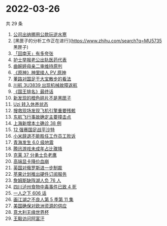 # 2022-03-26

共 29 条

<!-- BEGIN -->
<!-- 最后更新时间 Sat Mar 26 2022 14:16:58 GMT+0800 (China Standard Time) -->

1. [公司出纳挪用公款玩逆水寒](https://www.zhihu.com/search?q=逆水寒)
1. [黑匣子的分析工作正在进行](https://www.zhihu.com/search?q=MU5735 黑匣子)
1. [「回南天」有多夸张](https://www.zhihu.com/search?q=回南天)
1. [护士举报老公出轨医药代表](https://www.zhihu.com/search?q=护士举报老公出轨)
1. [曲婉婷母亲二审维持原判](https://www.zhihu.com/search?q=曲婉婷)
1. [《原神》神里绫人 PV 原神](https://www.zhihu.com/search?q=原神)
1. [董路对国足于大宝散步的看法](https://www.zhihu.com/search?q=董路)
1. [川航 3U3839 出现机械故障返航](https://www.zhihu.com/search?q=四川航空)
1. [《国王排名》最终话](https://www.zhihu.com/search?q=国王排名)
1. [新发现的橙色碎片不是黑匣子](https://www.zhihu.com/search?q=黑匣子)
1. [Uzi 转入休养状态](https://www.zhihu.com/search?q=uzi)
1. [搜救现场发现飞机引擎重要残骸](https://www.zhihu.com/search?q=发现飞机残骸)
1. [东航飞行事故确定主要撞击点](https://www.zhihu.com/search?q=确定坠机事故主要撞击点)
1. [上海新增本土确诊 38 例](https://www.zhihu.com/search?q=上海新增)
1. [12 强赛国足战平沙特](https://www.zhihu.com/search?q=国足)
1. [小米辞退不能胜任工作员工败诉](https://www.zhihu.com/search?q=小米辞退员工)
1. [青海发生 6.0 级地震](https://www.zhihu.com/search?q=青海地震)
1. [腾讯游戏未成年占比骤降](https://www.zhihu.com/search?q=腾讯游戏)
1. [克莱 37 分勇士负老鹰](https://www.zhihu.com/search?q=勇士)
1. [高端显卡降价血崩](https://www.zhihu.com/search?q=显卡降价)
1. [英国对俄罗斯进一步制裁](https://www.zhihu.com/search?q=英国对俄罗斯进一步制裁)
1. [苹果计划推出硬件订阅服务](https://www.zhihu.com/search?q=苹果硬件订阅)
1. [詹姆斯缺阵湖人负 76 人](https://www.zhihu.com/search?q=湖人)
1. [四川泸州食物中毒事件已致 4 死](https://www.zhihu.com/search?q=泸州食物中毒事件)
1. [一人之下 606 话](https://www.zhihu.com/search?q=一人之下)
1. [画江湖之不良人第 5 季第 11 集](https://www.zhihu.com/search?q=画江湖之不良人)
1. [美国确保对欧洲资源的供应](https://www.zhihu.com/search?q=美国供应)
1. [意大利无缘世界杯](https://www.zhihu.com/search?q=意大利无缘世界杯)
1. [王毅访问阿富汗](https://www.zhihu.com/search?q=王毅访问阿富汗)

<!-- END -->
